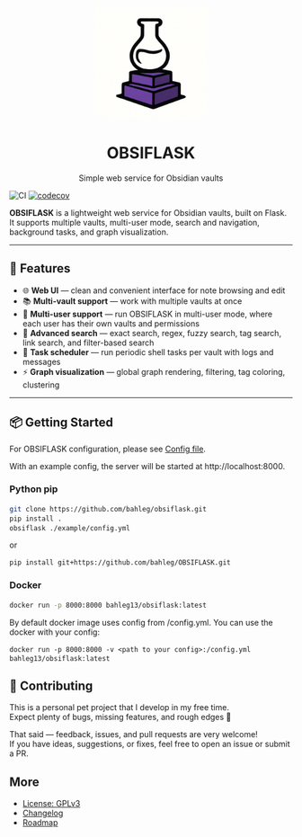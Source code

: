 <div align="center">  
    <picture>
      <img alt="OBSIFLASK logo" src="obsiflask/static/logo_small.png" width="200px">
    </picture>
    <h1> OBSIFLASK </h1>
    <p align="center"> Simple web service for Obsidian vaults </p>
</div>


![CI](https://github.com/bahleg/OBSIFLASK/actions/workflows/ci.yml/badge.svg)
[![codecov](https://codecov.io/gh/bahleg/OBSIFLASK/branch/main/graph/badge.svg)](https://codecov.io/gh/bahleg/OBSIFLASK)

**OBSIFLASK** is a lightweight web service for Obsidian vaults, built on Flask.  
It supports multiple vaults, multi-user mode, search and navigation, background tasks, and graph visualization.

---

## 🚀 Features
- 🌐 **Web UI** — clean and convenient interface for note browsing and edit
- 📚 **Multi-vault support** — work with multiple vaults at once  
- 👥 **Multi-user support** — run OBSIFLASK in multi-user mode, where each user has their own vaults and permissions  
- 🔎 **Advanced search** — exact search, regex, fuzzy search, tag search, link search, and filter-based search  
- 📝 **Task scheduler** — run periodic shell tasks per vault with logs and messages  
- ⚡ **Graph visualization** — global graph rendering, filtering, tag coloring, clustering  

---

## 📦 Getting Started
For OBSIFLASK configuration, please see [Config file](https://github.com/bahleg/OBSIFLASK/blob/main/obsiflask/config.py).

With an example config, the server will be started at http://localhost:8000. 

### Python pip
```bash
git clone https://github.com/bahleg/obsiflask.git
pip install .
obsiflask ./example/config.yml
```

or
```
pip install git+https://github.com/bahleg/OBSIFLASK.git
```


### Docker
```bash bash build_docker.sh
docker run -p 8000:8000 bahleg13/obsiflask:latest
```

By default docker image uses config from /config.yml. You can use the docker with your config:
```
docker run -p 8000:8000 -v <path to your config>:/config.yml bahleg13/obsiflask:latest
```

## 🤝 Contributing

This is a personal pet project that I develop in my free time.  
Expect plenty of bugs, missing features, and rough edges 🙂  

That said — feedback, issues, and pull requests are very welcome!  
If you have ideas, suggestions, or fixes, feel free to open an issue or submit a PR.


## More
* [License: GPLv3](LICENSE)
* [Changelog](changelog.md)
* [Roadmap](roadmap.md)

